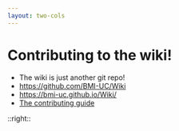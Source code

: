 ```yaml
---
layout: two-cols
---
```


# Contributing to the wiki!

- The wiki is just another git repo!
- https://github.com/BMI-UC/Wiki
- https://bmi-uc.github.io/Wiki/
- [The contributing guide](https://bmi-uc.github.io/Wiki/Contributing.html)

::right::

<SlidevVideo  autoplay loop>
<source src="/wiki-contribute.mp4" type="video/mp4" />
</SlidevVideo>
